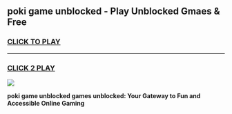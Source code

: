 
## poki game unblocked - Play Unblocked Gmaes & Free
<h3>
<a href="https://premium.freeplayer.one?title=poki_game_unblocked&ref=20F">CLICK TO PLAY</a></h3>
<hr>

<h3>
<a href="https://premium.freeplayer.one?title=poki_game_unblocked&ref=20F">CLICK 2 PLAY</a>
  
</h3>

<a href="https://premium.freeplayer.one?title=poki_game_unblocked&ref=20F/"><img src="https://clearcache.store/games.png"></a>


**poki game unblocked games unblocked: Your Gateway to Fun and Accessible Online Gaming**
